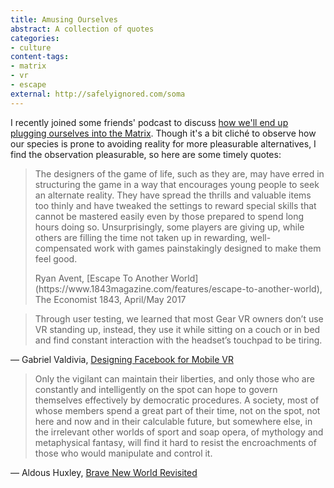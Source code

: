 ```yaml
---
title: Amusing Ourselves
abstract: A collection of quotes
categories:
- culture
content-tags:
- matrix
- vr
- escape
external: http://safelyignored.com/soma
---
```


I recently joined some friends' podcast to discuss [how we'll end up plugging ourselves into the Matrix](http://www.stitcher.com/podcast/raft-collective/lets-fix-things/e/lets-fix-things-36-walking-into-the-burning-building-of-convenience-49563906). Though it's a bit cliché to observe how our species is prone to avoiding reality for more pleasurable alternatives, I find the observation pleasurable, so here are some timely quotes:

> The designers of the game of life, such as they are, may have erred in structuring the game in a way that encourages young people to seek an alternate reality. They have spread the thrills and valuable items too thinly and have tweaked the settings to reward special skills that cannot be mastered easily even by those prepared to spend long hours doing so. Unsurprisingly, some players are giving up, while others are filling the time not taken up in rewarding, well-compensated work with games painstakingly designed to make them feel good.
> <footer>Ryan Avent, [Escape To Another World](https://www.1843magazine.com/features/escape-to-another-world), The Economist 1843, April/May 2017</footer>


> Through user testing, we learned that most Gear VR owners don’t use VR standing up, instead, they use it while sitting on a couch or in bed and find constant interaction with the headset’s touchpad to be tiring.

— Gabriel Valdivia, [Designing Facebook for Mobile VR](https://medium.com/@gabrielvaldivia/designing-facebook-for-mobile-vr-df4823282d02)


> Only the vigilant can maintain their liberties, and only those who are constantly and intelligently on the spot can hope to govern themselves effectively by democratic procedures. A society, most of whose members spend a great part of their time, not on the spot, not here and now and in their calculable future, but somewhere else, in the irrelevant other worlds of sport and soap opera, of mythology and metaphysical fantasy, will find it hard to resist the encroachments of those who would manipulate and control it.

— Aldous Huxley, [Brave New World Revisited](https://www.goodreads.com/work/quotes/16335101)
